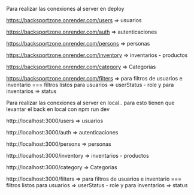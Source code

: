 Para realizar las conexiones al server en deploy

https://backsportzone.onrender.com/users => usuarios

https://backsportzone.onrender.com/auth => autenticaciones

https://backsportzone.onrender.com/persons => personas

https://backsportzone.onrender.com/inventory => inventarios - productos

https://backsportzone.onrender.com/category => Categorias

https://backsportzone.onrender.com/filters => para filtros de usuarios e inventario === filtros listos para usuarios => userStatus - role y para inventarios => status

Para realizar las conexiones al server en local.. para esto tienen que levantar el back en local con npm run dev

http://localhost:3000/users => usuarios

http://localhost:3000/auth => autenticaciones

http://localhost:3000/persons => personas

http://localhost:3000/inventory => inventarios - productos

http://localhost:3000/category => Categorias

http://localhost:3000/filters => para filtros de usuarios e inventario === filtros listos para usuarios => userStatus - role y para inventarios => status
